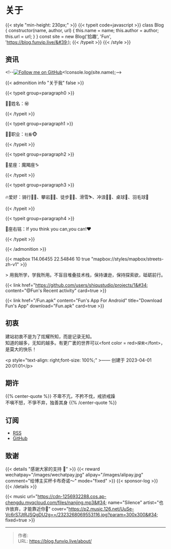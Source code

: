 # 关于


{{&lt; style &#34;min-height: 230px;&#34; &gt;}}
{{&lt; typeit code=javascript &gt;}}
class Blog {
  constructor(name, author, url) {
    this.name = name;
    this.author = author;
    this.url = url;
  }
}
const site = new Blog(&#39;拾趣&#39;, &#39;Fun&#39;, &#39;https://blog.funvip.live/&#39;);
{{&lt; /typeit &gt;}}
{{&lt; /style &gt;}}

## 资讯

&lt;!--[![Follow me on GitHub](https://img.shields.io/github/followers/Lruihao.svg?style=social&amp;label=Followers)](https://github.com/shiqustudio)&lt;!console.log(site.name);--&gt; 

{{&lt; admonition info &#34;关于我&#34; false &gt;}}

{{&lt; typeit group=paragraph0 &gt;}}

👨‍💼姓名：㊙️

{{&lt; /typeit &gt;}}

{{&lt; typeit group=paragraph1 &gt;}}

👨‍💻职业：`社畜`🐵

{{&lt; /typeit &gt;}}

{{&lt; typeit group=paragraph2 &gt;}}

🌈星座：魔羯座️️♑

{{&lt; /typeit &gt;}}

{{&lt; typeit group=paragraph3 &gt;}}

🔥爱好：骑行🚴‍♂️、攀岩🧗‍♀️、徒步🤹‍♂️、滑雪⛷️、冲浪🏄‍♂️、桌球🎱、羽毛球🏸

{{&lt; /typeit &gt;}}

{{&lt; typeit group=paragraph4 &gt;}}

📌座右铭：If you think you can,you can!❤️

{{&lt; /typeit &gt;}}

{{&lt; /admonition &gt;}}

{{&lt; mapbox 114.06455  22.54846 10 true &#34;mapbox://styles/mapbox/streets-zh-v1&#34; &gt;}}

&gt; 用我所学，学我所用。不盲目堆叠技术栈，保持谦逊，保持探索欲，砥砺前行。

{{&lt; link href=&#34;https://github.com/users/shiqustudio/projects/1&#34; content=&#34;@Fun&#39;s Recent activity&#34; card=true &gt;}}

{{&lt; link href=&#34;/Fun.apk&#34; content=&#34;Fun&#39;s App For Android&#34; title=&#34;Download Fun&#39;s App&#34; download=&#34;Fun.apk&#34; card=true &gt;}}

## 初衷

建站初衷不是为了炫耀所知，而是记录无知。  
知道的越多，无知的越多。有更广袤的世界可以&lt;font color = red&gt;`探索`&lt;/font&gt;，是莫大的快乐！

&lt;p style=&#34;text-align: right;font-size: 100%;&#34; &gt;—— 创建于 2023-04-01 20:01:01&lt;/p&gt;

## 期许

{{% center-quote %}} 
不卑不亢，不矜不伐，戒骄戒躁  
不嗔不怒，不爭不弃，独善其身
{{% /center-quote %}}

## 订阅

- [RSS](https://blog.funvip.live/index.xml)
- [GitHub](https://github.com/shiqustudio)

## 致谢

{{&lt; details &#34;感谢大家的支持 🙏&#34; &gt;}}
{{&lt; reward wechatpay=&#34;/images/wechatpay.jpg&#34; alipay=&#34;/images/alipay.jpg&#34; comment=&#34;给博主买杯卡布奇诺～&#34; mode=&#34;fixed&#34; &gt;}}
{{&lt; sponsor-log &gt;}}
{{&lt; /details &gt;}}

{{&lt; music url=&#34;https://cdn-1256932288.cos.ap-chengdu.myqcloud.com/files/nanjing.mp3&#34; name=&#34;Silence&#34; artist=&#34;也许放弃，才能靠近你🎵&#34; cover=&#34;https://p2.music.126.net/UuSe-Vc6rS7JtRJSQgDU2g==/2323268069553116.jpg?param=300x300&#34; fixed=true &gt;}}


---

> 作者:   
> URL: https://blog.funvip.live/about/  

